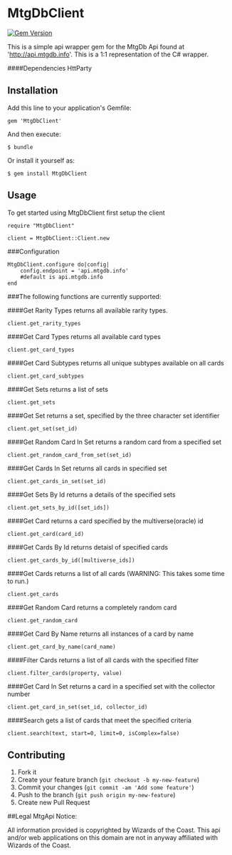 # MtgDbClient

[![Gem Version](https://badge.fury.io/rb/MtgDbClient.svg)](http://badge.fury.io/rb/MtgDbClient)

This is a simple api wrapper gem for the MtgDb Api found at 'http://api.mtgdb.info'. This is a 1:1 representation of the C# wrapper.

####Dependencies
HttParty

## Installation

Add this line to your application's Gemfile:

    gem 'MtgDbClient'

And then execute:

    $ bundle

Or install it yourself as:

    $ gem install MtgDbClient

## Usage
To get started using MtgDbClient first setup the client
	
	require "MtgDbClient"
	
	client = MtgDbClient::Client.new

###Configuration
	
	MtgDbClient.configure do|config|
		config.endpoint = 'api.mtgdb.info'
		#default is api.mtgdb.info
	end	


###The following functions are currently supported:

####Get Rarity Types
returns all available rarity types.

	client.get_rarity_types

####Get Card Types
returns all available card types
	
	client.get_card_types

####Get Card Subtypes
returns all unique subtypes available on all cards

	client.get_card_subtypes
	
####Get Sets
returns a list of sets
	
	client.get_sets

####Get Set
returns a set, specified by the three character set identifier

	client.get_set(set_id)

####Get Random Card In Set
returns a random card from a specified set

	client.get_random_card_from_set(set_id)

####Get Cards In Set
returns all cards in specified set

	client.get_cards_in_set(set_id)

####Get Sets By Id
returns a details of the specified sets

	client.get_sets_by_id([set_ids])

####Get Card
returns a card specified by the multiverse(oracle) id

	client.get_card(card_id)

####Get Cards By Id
returns detaisl of specified cards
	
	client.get_cards_by_id([multiverse_ids])

####Get Cards
returns a list of all cards (WARNING: This takes some time to run.)

	client.get_cards

####Get Random Card
returns a completely random card

	client.get_random_card

####Get Card By Name
returns all instances of a card by name

	client.get_card_by_name(card_name)
	
####Filter Cards
returns a list of all cards with the specified filter

	client.filter_cards(property, value)

####Get Card In Set
returns a card in a specified set with the collector number

	client.get_card_in_set(set_id, collector_id)
####Search
gets a list of cards that meet the specified criteria

	client.search(text, start=0, limit=0, isComplex=false)
	
	
## Contributing

1. Fork it
2. Create your feature branch (`git checkout -b my-new-feature`)
3. Commit your changes (`git commit -am 'Add some feature'`)
4. Push to the branch (`git push origin my-new-feature`)
5. Create new Pull Request


##Legal
MtgApi Notice:

All information provided is copyrighted by Wizards of the Coast. This api and/or web applications on this domain are not in anyway affiliated with Wizards of the Coast.